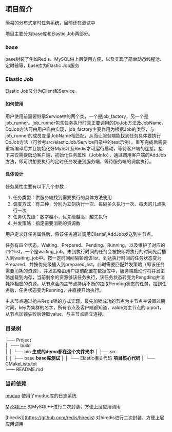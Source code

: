 ## 项目简介

简易的分布式定时任务系统，目前还在测试中



项目主要分为base库和Elastic Job两部分。



### base

base封装了例如Redis、MySQL供上层使用方便，以及实现了简单动态线程池、定时器等，base库为Elastic Job服务



### Elastic Job

Elastic Job又分为Client和Service。



#### 如何使用

用户使用前需要继承Service中的两个类，一个是job_factory，另一个是job_runner。job_runner包含任务执行时真正要调用的DoJob方法及JobName，DoJob方法可由用户自由实现，job_factory主要作用为根据Job的类型，与job_runner的成员变量JobName相匹配，从而让服务端能找到任务具体要执行DoJob方法（可参考src/elasticJob/Service目录中的test示例）。重写完成后需要重新编译后并且初始化好MySQL及Redis才可运行启动，等待客户端的连接。接下来仅需要启动客户端，初始化任务属性（JobInfo），通过调用客户端的AddJob方法，即可讲想要执行的定时任务发送到服务端，等待服务端的调度执行。



#### 具体设计

任务属性主要有以下几个参数：

1. 任务类型：供服务端找到需要执行的具体方法使用
2. 调度方式：有三种，分别为立刻执行一次、每隔多久执行一次、每天的几点执行一次
3. 任务优先级：数字越小，优先级越高，越先执行
4. 并发策略：指定需要消耗的资源数

用户定义好任务属性后，将该任务通过调用Client的AddJob发送到主节点。

任务有四个状态，Waiting、Prepared、Pending、Running，以及维护了对应的四个list，一个是waiting_job，未到执行时间的任务会被按即将执行的时间先后插入到waiting_job中。按一定时间间隔轮询该list，到达执行时间的任务状态变为Prepared，并按优先级插入到prepared_list，此时需要匹配并发策略（即该任务需要消耗的资源），并发策略由用户提前配置在数据库中，服务端启动时将并发策略加载到内存，当前剩余的资源够该任务执行，该任务状态转变为Pengding并消耗掉相应的资源。从节点会向主节点持续不断的拉取Pending状态的任务，拉到任务后，任务状态变为Running，并直接开始执行。

主从节点通过抢占Redis锁的方式实现，最先加锁成功的节点为主节点并设置过期时间，key为集群的名字，所有节点及客户端都知道，value为主节点的ip:port，从节点加锁失败后读取value，与主节点建立连接。


### 目录树

├── Project  
│  ├── build  
│  │  └── bin  **生成的demo都在这个文件夹中**
│  ├── src  
│  │  ├── base  **base库测试**
│  │  └── Elastic相关代码  **项目核心代码**
│  └── CMakeLists.txt  
└── README.md  

### 当前依赖

[muduo](https://github.com/chenshuo/muduo)	使用了muduo库的日志系统

[MySQL++](https://tangentsoft.com/mysqlpp/home)	对MySQL++进行二次封装，方便上层应用调用

[hiredis]](https://github.com/redis/hiredis)   对hiredis进行二次封装，方便上层应用调用
